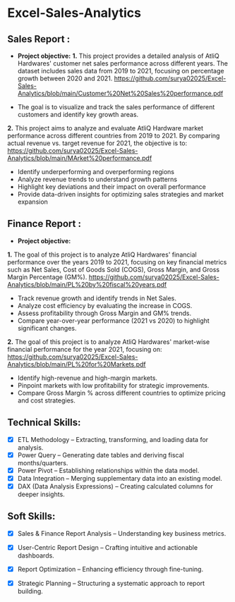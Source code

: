 # Excel-Sales-Analytics

## Sales Report :


- **Project objective:** 
**1.** This project provides a detailed analysis of AtliQ Hardwares' customer net sales performance across different years. The dataset includes sales data from 2019 to 2021, focusing on percentage growth between 2020 and 2021. https://github.com/surya02025/Excel-Sales-Analytics/blob/main/Customer%20Net%20Sales%20performance.pdf

 - The goal is to visualize and track the sales performance of different customers and identify key growth areas.

 **2.** This project aims to analyze and evaluate AtliQ Hardware market performance across different countries from 2019 to 2021. By comparing actual revenue vs. target revenue for 2021, the objective is to: https://github.com/surya02025/Excel-Sales-Analytics/blob/main/MArket%20performance.pdf

- Identify underperforming and overperforming regions
- Analyze revenue trends to understand growth patterns
- Highlight key deviations and their impact on overall performance
- Provide data-driven insights for optimizing sales strategies and market expansion

## Finance Report :

- **Project objective:** 

 **1.** The goal of this project is to analyze AtliQ Hardwares' financial performance over the years 2019 to 2021, focusing on key financial metrics such as Net Sales, Cost of Goods Sold (COGS), Gross Margin, and Gross Margin Percentage (GM%). https://github.com/surya02025/Excel-Sales-Analytics/blob/main/PL%20by%20fiscal%20years.pdf


- Track revenue growth and identify trends in Net Sales.
- Analyze cost efficiency by evaluating the increase in COGS.
- Assess profitability through Gross Margin and GM% trends.
- Compare year-over-year performance (2021 vs 2020) to highlight significant changes.


**2.** The goal of this project is to analyze AtliQ Hardwares' market-wise financial performance for the year 2021, focusing on: https://github.com/surya02025/Excel-Sales-Analytics/blob/main/PL%20for%20Markets.pdf

- Identify high-revenue and high-margin markets.
- Pinpoint markets with low profitability for strategic improvements.
- Compare Gross Margin % across different countries to optimize pricing and cost strategies.

## Technical Skills:
- [x] ETL Methodology – Extracting, transforming, and loading data for analysis.
- [x] Power Query – Generating date tables and deriving fiscal months/quarters.
- [x] Power Pivot – Establishing relationships within the data model.
- [x] Data Integration – Merging supplementary data into an existing model.
- [x] DAX (Data Analysis Expressions) – Creating calculated columns for deeper insights.

## Soft Skills:
- [x] Sales & Finance Report Analysis – Understanding key business metrics.
- [x] User-Centric Report Design – Crafting intuitive and actionable dashboards.
- [x] Report Optimization – Enhancing efficiency through fine-tuning.
- [x] Strategic Planning – Structuring a systematic approach to report building.

  
